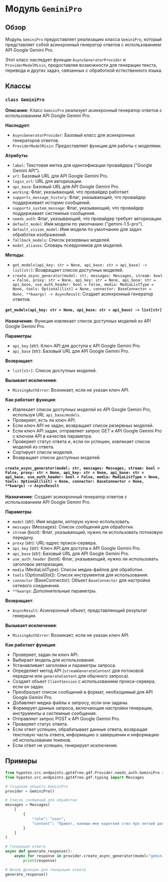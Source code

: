 # Модуль `GeminiPro`

## Обзор

Модуль `GeminiPro` предоставляет реализацию класса `GeminiPro`, который представляет собой асинхронный генератор ответов с использованием API Google Gemini Pro.  

Этот класс наследует функции `AsyncGeneratorProvider` и `ProviderModelMixin`, предоставляя возможности для генерации текста, перевода и других задач, связанных с обработкой естественного языка. 

## Классы

### `class GeminiPro`

**Описание**: Класс `GeminiPro` реализует асинхронный генератор ответов с использованием API Google Gemini Pro.

**Наследует**:
 - `AsyncGeneratorProvider`: Базовый класс для асинхронных генераторов ответов.
 - `ProviderModelMixin`: Предоставляет функции для работы с моделями.

**Атрибуты**:

 - `label`: Текстовая метка для идентификации провайдера ("Google Gemini API").
 - `url`: Базовый URL для API Google Gemini Pro.
 - `login_url`: URL для авторизации.
 - `api_base`: Базовый URL для API Google Gemini Pro.
 - `working`: Флаг, указывающий, что провайдер работает.
 - `supports_message_history`: Флаг, указывающий, что провайдер поддерживает историю сообщений.
 - `supports_system_message`: Флаг, указывающий, что провайдер поддерживает системные сообщения.
 - `needs_auth`: Флаг, указывающий, что провайдер требует авторизации.
 - `default_model`: Имя модели по умолчанию ("gemini-1.5-pro").
 - `default_vision_model`: Имя модели по умолчанию для задач обработки изображений.
 - `fallback_models`: Список резервных моделей.
 - `model_aliases`: Словарь псевдонимов для моделей.

**Методы**:

 - `get_models(api_key: str = None, api_base: str = api_base) -> list[str]`: Возвращает список доступных моделей. 
 - `create_async_generator(model: str, messages: Messages, stream: bool = False, proxy: str = None, api_key: str = None, api_base: str = api_base, use_auth_header: bool = False, media: MediaListType = None, tools: Optional[list] = None, connector: BaseConnector = None, **kwargs) -> AsyncResult`: Создает асинхронный генератор ответов.

####  `get_models(api_key: str = None, api_base: str = api_base) -> list[str]`

**Назначение**: Функция извлекает список доступных моделей из API Google Gemini Pro. 

**Параметры**:

 - `api_key` (str): Ключ API для доступа к API Google Gemini Pro.
 - `api_base` (str): Базовый URL для API Google Gemini Pro.

**Возвращает**:

 - `list[str]`: Список доступных моделей. 

**Вызывает исключения**:

 - `MissingAuthError`: Возникает, если не указан ключ API.

**Как работает функция**:

 - Извлекает список доступных моделей из API Google Gemini Pro, используя URL `api_base/models`.
 - Проверяет, есть ли ключ API. 
 - Если ключ API не задан, возвращает список резервных моделей.
 - Если ключ API задан, отправляет запрос GET к API Google Gemini Pro с ключом API в качестве параметра.
 - Проверяет статус ответа и, если он успешен, извлекает список моделей из ответа.
 - Сортирует список моделей.
 - Возвращает список доступных моделей.

####  `create_async_generator(model: str, messages: Messages, stream: bool = False, proxy: str = None, api_key: str = None, api_base: str = api_base, use_auth_header: bool = False, media: MediaListType = None, tools: Optional[list] = None, connector: BaseConnector = None, **kwargs) -> AsyncResult`

**Назначение**: Создает асинхронный генератор ответов с использованием API Google Gemini Pro. 

**Параметры**:

 - `model` (str): Имя модели, которую нужно использовать.
 - `messages` (Messages): Список сообщений для обработки.
 - `stream` (bool): Флаг, указывающий, нужно ли использовать потоковую передачу.
 - `proxy` (str): URL-адрес прокси-сервера.
 - `api_key` (str): Ключ API для доступа к API Google Gemini Pro.
 - `api_base` (str): Базовый URL для API Google Gemini Pro.
 - `use_auth_header` (bool): Флаг, указывающий, нужно ли использовать заголовок авторизации.
 - `media` (MediaListType): Список медиа-файлов для обработки.
 - `tools` (Optional[list]): Список инструментов для использования.
 - `connector` (BaseConnector): Объект `BaseConnector` для настройки сетевого соединения.
 - `**kwargs`: Дополнительные параметры.

**Возвращает**:

 - `AsyncResult`: Асинхронный объект, представляющий результат генерации.

**Вызывает исключения**:

 - `MissingAuthError`: Возникает, если не указан ключ API.

**Как работает функция**:

 - Проверяет, задан ли ключ API.
 - Выбирает модель для использования.
 - Устанавливает заголовки и параметры запроса.
 - Определяет метод API (`streamGenerateContent` для потоковой передачи или `generateContent` для обычного запроса).
 - Создает объект `ClientSession` с использованием прокси-сервера, если он задан.
 - Преобразует список сообщений в формат, необходимый для API Google Gemini Pro.
 - Добавляет медиа-файлы к запросу, если они заданы.
 - Формирует данные запроса, включающие настройки генерации, инструменты и системные сообщения.
 - Отправляет запрос POST к API Google Gemini Pro.
 - Проверяет статус ответа. 
 - Если ответ успешен, обрабатывает данные ответа, возвращая текстовую часть ответа, информацию о завершении и информацию об использовании токенов.
 - Если ответ не успешен, генерирует исключение.

##  Примеры

```python
from hypotez.src.endpoints.gpt4free.g4f.Provider.needs_auth.GeminiPro import GeminiPro
from hypotez.src.endpoints.gpt4free.g4f.typing import Messages

# Создание объекта GeminiPro
provider = GeminiPro()

# Список сообщений для обработки
messages = Messages(
    [
        {
            "role": "user",
            "content": "Привет, напиши мне короткий стих про летний дождь.",
        }
    ]
)

# Генерация ответа
async def generate_response():
    async for response in provider.create_async_generator(model="gemini-1.5-pro", messages=messages, api_key="YOUR_API_KEY"):
        print(response)

# Вызов функции для генерации ответа
generate_response()
